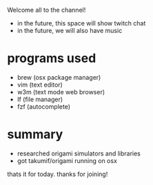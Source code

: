 Welcome all to the channel!

- in the future, this space will show twitch chat
- in the future, we will also have music

# programs used

- brew  (osx package manager)
- vim   (text editor)
- w3m   (text mode web browser)
- lf    (file manager)
- fzf   (autocomplete)

# summary

- researched origami simulators and libraries
- got takumif/origami running on osx

thats it for today.
thanks for joining!




